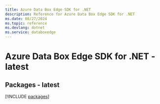 ```yaml
---
title: Azure Data Box Edge SDK for .NET
description: Reference for Azure Data Box Edge SDK for .NET
ms.date: 08/27/2024
ms.topic: reference
ms.devlang: dotnet
ms.service: databoxedge
---
```

# Azure Data Box Edge SDK for .NET - latest
## Packages - latest
[!INCLUDE [packages](data-box-edge-index.md)]